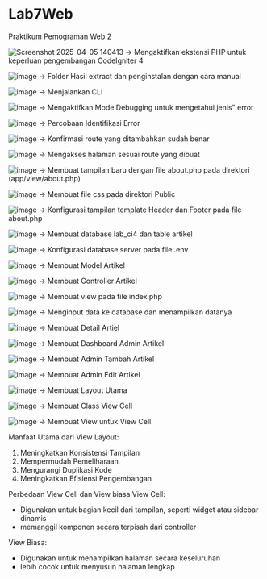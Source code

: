 # Lab7Web
Praktikum Pemograman Web 2

![Screenshot 2025-04-05 140413](https://github.com/user-attachments/assets/19adc134-d8b1-4812-8bec-8c582a2fd235)
-> Mengaktifkan ekstensi PHP untuk keperluan pengembangan CodeIgniter 4

![image](https://github.com/user-attachments/assets/6c8343e6-eb53-4488-b671-49121ee9d5c0)
-> Folder Hasil extract dan penginstalan dengan cara manual

![image](https://github.com/user-attachments/assets/e3894eab-0a64-4208-a3d3-348a784b2c0f)
-> Menjalankan CLI

![image](https://github.com/user-attachments/assets/6dc84c66-38df-4c6f-be8f-385a1e2ec6a5)
-> Mengaktifkan Mode Debugging untuk mengetahui jenis" error

![image](https://github.com/user-attachments/assets/662c340e-1d94-48fb-9fef-dc498b9909d9)
-> Percobaan Identifikasi Error

![image](https://github.com/user-attachments/assets/5a51a5cb-e919-4f62-baec-6f0207bb453a)
-> Konfirmasi route yang ditambahkan sudah benar

![image](https://github.com/user-attachments/assets/b0f44973-65c0-4e4a-af3c-2d4da6f8d923)
-> Mengakses halaman sesuai route yang dibuat

![image](https://github.com/user-attachments/assets/a49a308d-8636-4e79-8387-aa927aed5f2a)
-> Membuat tampilan baru dengan file about.php pada direktori (app/view/about.php)

![image](https://github.com/user-attachments/assets/22a51cd2-898b-4a92-934e-140631ebf49c)
-> Membuat file css pada direktori Public

![image](https://github.com/user-attachments/assets/e91fd2c5-afc4-4b30-9fa7-25fc5a62db4a)
-> Konfigurasi tampilan template Header dan Footer pada file about.php

![image](https://github.com/user-attachments/assets/ebd3b643-cb18-4c45-b708-80da7dbf7052)
-> Membuat database lab_ci4 dan table artikel

![image](https://github.com/user-attachments/assets/e0c474eb-2885-4dbd-9a43-88af476a2680)
-> Konfigurasi database server pada file .env

![image](https://github.com/user-attachments/assets/2f96666e-0137-44ff-94d8-5d08c60cbb5c)
-> Membuat Model Artikel


![image](https://github.com/user-attachments/assets/9e135fef-31f8-4fa0-82f6-b69d81834f2c)
-> Membuat Controller Artikel


![image](https://github.com/user-attachments/assets/c7c2322f-742b-4e4c-b776-ba39822152a2)
-> Membuat view pada file index.php


![image](https://github.com/user-attachments/assets/1b675f21-bc06-4377-bc23-ae5873995b07)
-> Menginput data ke database dan menampilkan datanya


![image](https://github.com/user-attachments/assets/53b77c3f-ad77-40f4-ba0f-6138ba4b865c)
-> Membuat Detail Artiel


![image](https://github.com/user-attachments/assets/3f9f93fe-cf33-45fd-bad6-3749832fd3d9)
-> Membuat Dashboard Admin Artikel


![image](https://github.com/user-attachments/assets/5a9fb430-7884-4dc9-bd03-bd672c3d422d)
-> Membuat Admin Tambah Artikel


![image](https://github.com/user-attachments/assets/2974ad08-209f-4d64-9a15-2bf9ec667d57)
-> Membuat Admin Edit Artikel

![image](https://github.com/user-attachments/assets/d06224fb-5a65-45a5-b23c-649135baf894)
-> Membuat Layout Utama

![image](https://github.com/user-attachments/assets/081f2532-974a-4cfa-a4b9-9637f400c87f)
-> Membuat Class View Cell

![image](https://github.com/user-attachments/assets/261c7938-6cb3-4d90-9b0a-0029fcb930a6)
-> Membuat View untuk View Cell

Manfaat Utama dari View Layout:
1. Meningkatkan Konsistensi Tampilan
2. Mempermudah Pemeliharaan
3. Mengurangi Duplikasi Kode
4. Meningkatkan Efisiensi Pengembangan

Perbedaan View Cell dan View biasa
View Cell:
- Digunakan untuk bagian kecil dari tampilan, seperti widget atau sidebar dinamis
- memanggil komponen secara terpisah dari controller

View Biasa:
- Digunakan untuk menampilkan halaman secara keseluruhan
- lebih cocok untuk menyusun halaman lengkap
